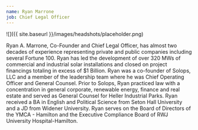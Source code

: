 ```yaml
---
name: Ryan Marrone
job: Chief Legal Officer
---
```


![]({{ site.baseurl }}/images/headshots/placeholder.png)

Ryan A. Marrone, Co-Founder and Chief Legal Officer, has almost two decades of experience representing private and public companies including several Fortune 100.  Ryan has led the development of over 320 MWs of commercial and industrial solar installations and closed on project financings totaling in excess of $1 Billion. Ryan was a co-founder of Solops, LLC and a member of the leadership team where he was Chief Operating Officer and General Counsel. Prior to Solops, Ryan practiced law with a concentration in general corporate, renewable energy, finance and real estate and served as General Counsel for Heller Industrial Parks. Ryan received a BA in English and Political Science from Seton Hall University and a JD from Widener University. Ryan serves on the Board of Directors of the YMCA - Hamilton and the Executive Compliance Board of RWJ University Hospital-Hamilton.
